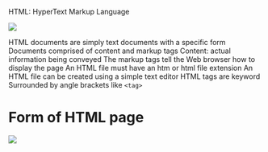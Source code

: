 HTML: HyperText Markup Language

![](https://codebrainer.azureedge.net/images/what-is-html.jpg)


HTML documents are simply text documents with a specific form
Documents comprised of content and markup tags
Content: actual information being conveyed
The markup tags tell the Web browser how to display the page
An HTML file must have an htm or html file extension
An HTML file can be created using a simple text editor
HTML tags are keyword Surrounded by angle brackets like `<tag>`

# Form of HTML page
![](https://www.w3schools.com/html/img_notepad.png)